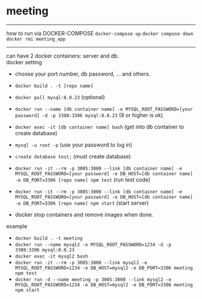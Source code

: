 # meeting

---
how to run via DOCKER-COMPOSE
`docker-compose up`
`docker compose down`
`docker rmi meeting_app`

---
can have 2 docker containers: server and db.  
docker setting
- choose your port number, db password, ... and others.
- `docker build . -t [repo name]`
- `docker pull mysql:8.0.23` (optional)
- `docker run --name [db container name] -e MYSQL_ROOT_PASSWORD=[your password] -d -p 3308:3306 mysql:8.0.23` (8 or higher is ok)
- `docker exec -it [db container name] bash` (get into db container to create database)
- `mysql -u root -p` (use your password to log in)
- `create database test;` (must create database)
- `docker run -it --rm -p 3005:3000 --link [db container name] -e MYSQL_ROOT_PASSWORD=[your password] -e DB_HOST=[db container name] -e DB_PORT=3306 [repo name] npm test` (run test code)
- `docker run -it --rm -p 3005:3000 --link [db container name] -e MYSQL_ROOT_PASSWORD=[your password] -e DB_HOST=[db container name] -e DB_PORT=3306 [repo name] npm start` (start server)

- docker stop containers and remove images when done.


example
- `docker build . -t meeting`
- `docker run --name mysql2 -e MYSQL_ROOT_PASSWORD=1234 -d -p 3308:3306 mysql:8.0.23`
- `docker exec -it mysql2 bash`
- `docker run -it --rm -p 3005:3000 --link mysql2 -e MYSQL_ROOT_PASSWORD=1234 -e DB_HOST=mysql2 -e DB_PORT=3306 meeting npm test`
- `docker run -d --name meeting -p 3005:3000 --link mysql2 -e MYSQL_ROOT_PASSWORD=1234 -e DB_HOST=mysql2 -e DB_PORT=3306 meeting npm start`
